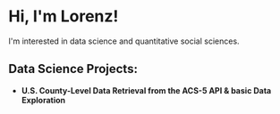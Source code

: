<style>
  .normal-text {
    font-weight: normal;
  }
</style>

<h1>Hi, I'm Lorenz!</h1>
<p class="normal-text">I'm interested in data science and quantitative social sciences. </p>
<h2>Data Science Projects:</h2>


- <b>U.S. County-Level Data Retrieval from the ACS-5 API & basic Data Exploration</b>
